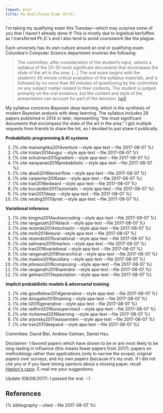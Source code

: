 ```yaml
---
layout: post
title: My Qualifying Exam (Oral)
---
```


I'm taking my qualifying exam this Tuesday—which may surprise some of
you that I haven't already done it! This is mostly due to logistical
kerfuffles as I transferred Ph.D.'s and I also tend to avoid coursework
like the plague.

Each university has its own culture around an oral or qualifying exam.
Columbia's Computer Science department involves the following:

> The committee, after consideration of the student’s input, selects a syllabus of the 20-30 most significant documents that encompass the state of the art in the area. [...] The oral exam begins with the student’s 30 minute critical evaluation of the syllabus materials, and is followed by no more than 90 minutes of questioning by the committee on any subject matter related to their contents. The student is judged primarily on the oral evidence, but the content and style of the presentation can account for part of the decision.
[[url]](http://www.cs.columbia.edu/education/phd/requirements/candidacy/)

My syllabus concerns _Bayesian deep learning_, which is the
synthesis of modern Bayesian analysis with deep learning.
The syllabus includes 29 papers published in 2014 or later,
representing "the most significant documents that encompass the
state of the art in the area."
I got multiple requests from friends to share the list, so I decided
to just share it publically.

__Probabilistic programming & AI systems__
1. {% cite mansinghka2014venture --style apa-text --file 2017-08-07 %}
2. {% cite tristan2014augur --style apa-text --file 2017-08-07 %}
3. {% cite schulman2015gradient --style apa-text --file 2017-08-07 %}
4. {% cite narayanan2016probabilistic --style apa-text --file 2017-08-07 %}
5. {% cite abadi2016tensorflow --style apa-text --file 2017-08-07 %}
6. {% cite carpenter2016stan --style apa-text --file 2017-08-07 %}
7. {% cite tran2016edward --style apa-text --file 2017-08-07 %}
8. {% cite kucukelbir2017automatic --style apa-text --file 2017-08-07 %}
9. {% cite tran2017deep --style apa-text --file 2017-08-07 %}
10. {% cite neubig2017dynet --style apa-text --file 2017-08-07 %}

__Variational inference__
1. {% cite kingma2014autoencoding --style apa-text --file 2017-08-07 %}
3. {% cite ranganath2014black --style apa-text --file 2017-08-07 %}
2. {% cite rezende2014stochastic --style apa-text --file 2017-08-07 %}
4. {% cite mnih2014neural --style apa-text --file 2017-08-07 %}
5. {% cite rezende2015variational --style apa-text --file 2017-08-07 %}
6. {% cite salimans2015markov --style apa-text --file 2017-08-07 %}
7. {% cite tran2016variational --style apa-text --file 2017-08-07 %}
8. {% cite ranganath2016hierarchical --style apa-text --file 2017-08-07 %}
9. {% cite maaloe2016auxiliary --style apa-text --file 2017-08-07 %}
10. {% cite johnson2016composing --style apa-text --file 2017-08-07 %}
11. {% cite ranganath2016operator --style apa-text --file 2017-08-07 %}
12. {% cite gelman2017expectation --style apa-text --file 2017-08-07 %}

__Implicit probabilistic models & adversarial training__
1. {% cite goodfellow2014generative --style apa-text --file 2017-08-07 %}
2. {% cite dziugaite2015training --style apa-text --file 2017-08-07 %}
3. {% cite li2015generative --style apa-text --file 2017-08-07 %}
4. {% cite radford2016unsupervised --style apa-text --file 2017-08-07 %}
5. {% cite mohamed2016learning --style apa-text --file 2017-08-07 %}
6. {% cite arjovsky2017wasserstein --style apa-text --file 2017-08-07 %}
7. {% cite tran2017deepand --style apa-text --file 2017-08-07 %}

Committee: David Blei, Andrew Gelman, Daniel Hsu.

Disclaimer: I favored papers which have
shown to be or are most likely to be long-lasting in influence (this
means fewer papers from 2017); papers on methodology rather than
applications (only to narrow the scope); original papers over surveys;
and my own papers (because it's my oral). If I did not cite you or if
you have strong opinions about a missing paper, recall [Hanlon's
razor](https://en.wikipedia.org/wiki/Hanlon%27s_razor). E-mail me your
suggestions.

Update (08/08/2017): I passed the oral. :-)

References
----------

{% bibliography --cited --file 2017-08-07 %}
